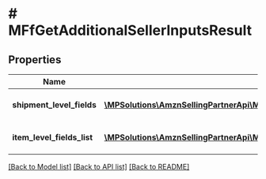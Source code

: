 # # MFfGetAdditionalSellerInputsResult

## Properties

Name | Type | Description | Notes
------------ | ------------- | ------------- | -------------
**shipment_level_fields** | [**\MPSolutions\AmznSellingPartnerApi\Models\MerchantFulfillment\MFfAdditionalInputs[]**](MFfAdditionalInputs.md) | A list of additional inputs. | [optional]
**item_level_fields_list** | [**\MPSolutions\AmznSellingPartnerApi\Models\MerchantFulfillment\MFfItemLevelFields[]**](MFfItemLevelFields.md) | A list of item level fields. | [optional]

[[Back to Model list]](../../README.md#models) [[Back to API list]](../../README.md#endpoints) [[Back to README]](../../README.md)
